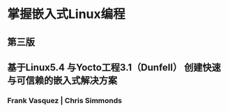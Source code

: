 # 掌握嵌入式Linux编程
## 第三版
## 基于Linux5.4 与Yocto工程3.1（Dunfell） 创建快速与可信赖的嵌入式解决方案
### Frank Vasquez | Chris Simmonds